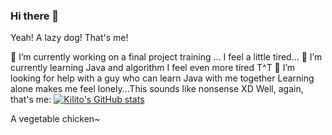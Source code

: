 ### Hi there 👋

Yeah! A lazy dog! That's me!
<!--
**KnightKilito/KnightKilito** is a ✨ _special_ ✨ repository because its `README.md` (this file) appears on your GitHub profile.

Here are some ideas to get you started:

- 🔭 I’m currently working on ...
- 🌱 I’m currently learning ...
- 👯 I’m looking to collaborate on ...
- 🤔 I’m looking for help with ...
- 💬 Ask me about ...
- 📫 How to reach me: ...
- 😄 Pronouns: ...
- ⚡ Fun fact: ...
-->
🔭 I’m currently working on a final project training ...
    I feel a little tired...
🌱 I’m currently learning Java and algorithm
    I feel even more tired T^T
🤔 I’m looking for help with a guy who can learn Java with me together
    Learning alone makes me feel lonely...This sounds like nonsense XD
Well, again, that's me:
[![Kilito's GitHub stats](https://github-readme-stats.vercel.app/api?username=KnightKilito&show_icons=true&theme=jolly)](https://github.com/anuraghazra/github-readme-stats)

A vegetable chicken~
